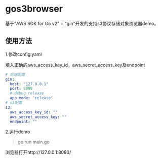 # gos3browser

基于"AWS SDK for Go v2" + "gin"开发的支持s3协议存储对象浏览器demo。

## 使用方法

1.修改config.yaml

填入正确的aws_access_key_id，aws_secret_access_key及endpoint

```yaml
# 后端配置
gin:
  host: "127.0.0.1"
  port: 8080
  # debug release
  app_mode: "release"
# s3配置
s3:
  aws_access_key_id: ""
  aws_secret_access_key: ""
  endpoint: ""
```

2.运行demo

> go run main.go

浏览器打开http://127.0.0.1:8080/